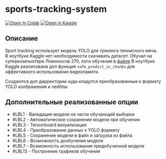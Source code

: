 # sports-tracking-system
[![Open In Colab](https://colab.research.google.com/assets/colab-badge.svg)](https://drive.google.com/file/d/1jY5xqpkoQtrRDGvaIYSNKDni5GCVSqko/view?usp=sharing)
[![Open in Kaggle](https://kaggle.com/static/images/open-in-kaggle.svg)](https://www.kaggle.com/code/fedor8/tennis)

## Описание
Sport tracking использует модель YOLO для трекинга теннисного мяча. 
В ноутбуке Kaggle нет необходимости скачивать датасет. 
Обучал на суперкомпьютере Ломоносов 270, логи обучения в [файле](final.ipynb)
В ноутбуке Kaggle реализована доп функция `safe_predict_in_chunks` для эффективного использования видеопамяти.

Создаются доп дирректории куда кладутся преобразованные к формату YOLO изображения и лейблы
## Дополнительные реализованные опции

- #LBL1 - Валидация модели на части обучающей выборки
- #LBL2 - Автоматическое сохранение модели при обучении
- #LBL3 - Tensorboard визуализация
- #LBL4 - Преобразование данных к YOLO формату 
- #LBL5 - Сохранение модели в файл и загрузка из файла
- #LBL6 - Возможность дообучения модели
- #LBL7 - Возможность использования предобученной модели
- #LBL13 - Построение графиков обучения
